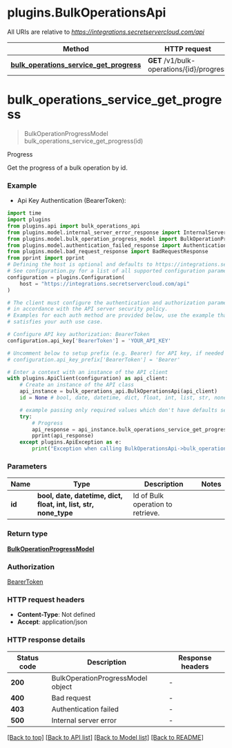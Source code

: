 # plugins.BulkOperationsApi

All URIs are relative to *https://integrations.secretservercloud.com/api*

Method | HTTP request | Description
------------- | ------------- | -------------
[**bulk_operations_service_get_progress**](BulkOperationsApi.md#bulk_operations_service_get_progress) | **GET** /v1/bulk-operations/{id}/progress | Progress


# **bulk_operations_service_get_progress**
> BulkOperationProgressModel bulk_operations_service_get_progress(id)

Progress

Get the progress of a bulk operation by id.

### Example

* Api Key Authentication (BearerToken):

```python
import time
import plugins
from plugins.api import bulk_operations_api
from plugins.model.internal_server_error_response import InternalServerErrorResponse
from plugins.model.bulk_operation_progress_model import BulkOperationProgressModel
from plugins.model.authentication_failed_response import AuthenticationFailedResponse
from plugins.model.bad_request_response import BadRequestResponse
from pprint import pprint
# Defining the host is optional and defaults to https://integrations.secretservercloud.com/api
# See configuration.py for a list of all supported configuration parameters.
configuration = plugins.Configuration(
    host = "https://integrations.secretservercloud.com/api"
)

# The client must configure the authentication and authorization parameters
# in accordance with the API server security policy.
# Examples for each auth method are provided below, use the example that
# satisfies your auth use case.

# Configure API key authorization: BearerToken
configuration.api_key['BearerToken'] = 'YOUR_API_KEY'

# Uncomment below to setup prefix (e.g. Bearer) for API key, if needed
# configuration.api_key_prefix['BearerToken'] = 'Bearer'

# Enter a context with an instance of the API client
with plugins.ApiClient(configuration) as api_client:
    # Create an instance of the API class
    api_instance = bulk_operations_api.BulkOperationsApi(api_client)
    id = None # bool, date, datetime, dict, float, int, list, str, none_type | Id of Bulk operation to retrieve.

    # example passing only required values which don't have defaults set
    try:
        # Progress
        api_response = api_instance.bulk_operations_service_get_progress(id)
        pprint(api_response)
    except plugins.ApiException as e:
        print("Exception when calling BulkOperationsApi->bulk_operations_service_get_progress: %s\n" % e)
```


### Parameters

Name | Type | Description  | Notes
------------- | ------------- | ------------- | -------------
 **id** | **bool, date, datetime, dict, float, int, list, str, none_type**| Id of Bulk operation to retrieve. |

### Return type

[**BulkOperationProgressModel**](BulkOperationProgressModel.md)

### Authorization

[BearerToken](../README.md#BearerToken)

### HTTP request headers

 - **Content-Type**: Not defined
 - **Accept**: application/json


### HTTP response details

| Status code | Description | Response headers |
|-------------|-------------|------------------|
**200** | BulkOperationProgressModel object |  -  |
**400** | Bad request |  -  |
**403** | Authentication failed |  -  |
**500** | Internal server error |  -  |

[[Back to top]](#) [[Back to API list]](../README.md#documentation-for-api-endpoints) [[Back to Model list]](../README.md#documentation-for-models) [[Back to README]](../README.md)

